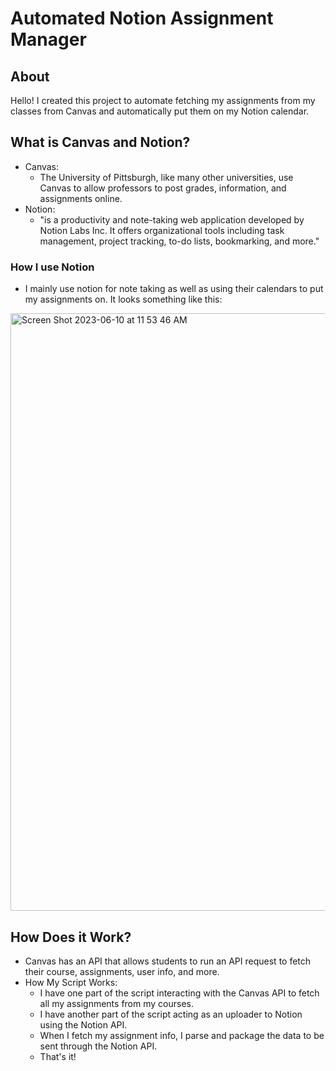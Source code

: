 # Automated Notion Assignment Manager

## About
Hello! I created this project to automate fetching my assignments from my classes from Canvas and automatically put them on my Notion calendar.

## What is Canvas and Notion?
- Canvas:
  - The University of Pittsburgh, like many other universities, use Canvas to allow professors to post grades, information, and assignments online. 
- Notion:
  - "is a productivity and note-taking web application developed by Notion Labs Inc. It offers organizational tools including task management, project tracking, to-do lists, bookmarking, and more."

### How I use Notion
- I mainly use notion for note taking as well as using their calendars to put my assignments on. It looks something like this:
<img width="956" alt="Screen Shot 2023-06-10 at 11 53 46 AM" src="https://github.com/KavinSankar123/NotionAutomation/assets/90232501/2bd04013-410d-4776-90eb-d0b577a42fdc">



## How Does it Work?
- Canvas has an API that allows students to run an API request to fetch their course, assignments, user info, and more.
- How My Script Works:
  - I have one part of the script interacting with the Canvas API to fetch all my assignments from my courses.
  - I have another part of the script acting as an uploader to Notion using the Notion API.
  - When I fetch my assignment info, I parse and package the data to be sent through the Notion API.
  - That's it! 

